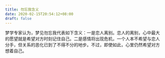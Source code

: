 ```yaml
---
title: 勿忘我含义
date: 2020-02-15T20:54:12+08:00
draft: false
---
```


梦学专家认为，梦见勿忘我代表如下含义：一是恋人离别。恋人的离别，心中最大的愿望就是希望对方时刻记住自己。二是感情将出现危机，一个人本不希望与恋人分手，但关系的恶化已到了不得不分的地步。不过，即使如此，心里仍然希望对方想着自己。